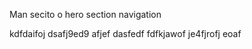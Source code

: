 Man secito o 
hero section
navigation



kdfdaifoj dsafj9ed9 afjef dasfedf
fdfkjawof je4fjrofj eoaf
